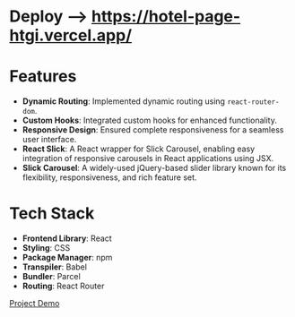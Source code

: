 # Deploy --> https://hotel-page-htgi.vercel.app/

# Features

- **Dynamic Routing**: Implemented dynamic routing using `react-router-dom`.
- **Custom Hooks**: Integrated custom hooks for enhanced functionality.
- **Responsive Design**: Ensured complete responsiveness for a seamless user interface.
- **React Slick**: A React wrapper for Slick Carousel, enabling easy integration of responsive carousels in React applications using JSX.
- **Slick Carousel**: A widely-used jQuery-based slider library known for its flexibility, responsiveness, and rich feature set.

# Tech Stack

- **Frontend Library**: React
- **Styling**: CSS
- **Package Manager**: npm
- **Transpiler**: Babel
- **Bundler**: Parcel
- **Routing**: React Router

[Project Demo](https://github.com/saurav2528ara/Hotel_Page/assets/90957348/6a7e8347-b4a2-4373-ae59-7e572b8781f8)
